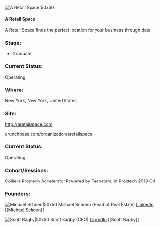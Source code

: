 

![A Retail Space|50x50](https://apimg.techstars.com/connect/images/image_files/5be08359c1a4b87386000004/original/LOGO.jpg)

#### A Retail Space
A Retail Space finds the perfect location for your business through data

### Stage: 
 - Graduate 

### Current Status: 
Operating

### Where:
New York, New York, United States

### Site:
http://aretailspace.com



crunchbase.com/organization/aretailspace

### Current Status: 
Operating

### Cohort/Sessions: 
Colliers Proptech Accelerator Powered by Techstars, in Proptech 2018 Q4

### Founders: 

![Michael Schoen|50x50](https://apimg.techstars.com/connect/images/image_files/5be08567c1a4b87386000006/original/Michael_Schoen_Head_of_Real_Estate.JPG) Michael Schoen (Head of Real Estate) [LinkedIn](https://linkedin.com/in/michaelaschoen) [[Michael Schoen]]

![Scott Bagby|50x50](http://s3.amazonaws.com/ts-accel-connect-uploads/images/image_files/5be08807a36c1109d8000006/original/Scott_Bagby_CEO-min.jpg) Scott Bagby (CEO) [LinkedIn](https://linkedin.com/in/scott-bagby-a972ab) [[Scott Bagby]]


